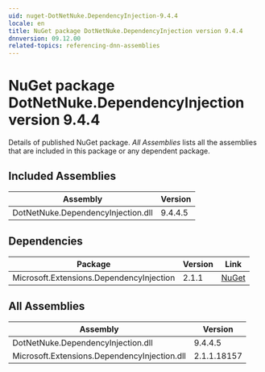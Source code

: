 ```yaml
---
uid: nuget-DotNetNuke.DependencyInjection-9.4.4
locale: en
title: NuGet package DotNetNuke.DependencyInjection version 9.4.4
dnnversion: 09.12.00
related-topics: referencing-dnn-assemblies
---
```


# NuGet package DotNetNuke.DependencyInjection version 9.4.4
Details of published NuGet package.
*All Assemblies* lists all the assemblies that are included in this package or any dependent package.

## Included Assemblies

|Assembly|Version|
|---|---|
|DotNetNuke.DependencyInjection.dll|9.4.4.5|

## Dependencies

|Package|Version|Link|
|---|---|---|
|Microsoft.Extensions.DependencyInjection|2.1.1|[NuGet](https://www.nuget.org/packages/Microsoft.Extensions.DependencyInjection/2.1.1)|

## All Assemblies

|Assembly|Version|
|---|---|
|DotNetNuke.DependencyInjection.dll|9.4.4.5|
|Microsoft.Extensions.DependencyInjection.dll|2.1.1.18157|

